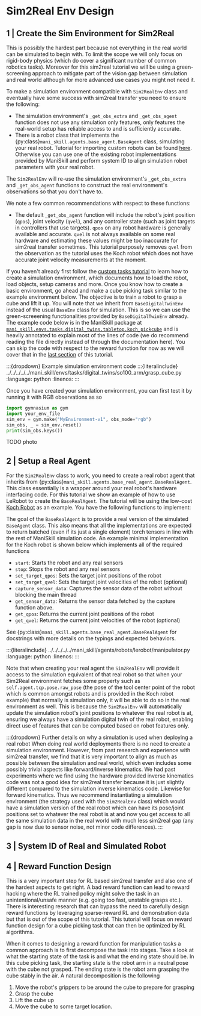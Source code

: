 # Sim2Real Env Design

## 1 | Create the Sim Environment for Sim2Real

This is possibly the hardest part because not everything in the real world can be simulated to begin with. To limit the scope we will only focus on rigid-body physics (which do cover a significant number of common robotics tasks). Moreover for this sim2real tutorial we will be using a green-screening approach to mitigate part of the vision gap between simulation and real world although for more advanced use cases you might not need it.

To make a simulation environment compatible with `Sim2RealEnv` class and eventually have some success with sim2real transfer you need to ensure the following:

- The simulation environment's `_get_obs_extra` and `_get_obs_agent` function does not use any simulation only features, only features the real-world setup has reliable access to and is sufficiently accurate.
- There is a robot class that implements the {py:class}`mani_skill.agents.base_agent.BaseAgent` class, simulating your real robot. Tutorial for importing custom robots can be found [here](./custom_robots.md). Otherwise you can use one of the existing robot implementations provided by ManiSkill and perform system ID to align simulation robot parameters with your real robot.

The `Sim2RealEnv` will re-use the simulation environment's `_get_obs_extra` and `_get_obs_agent` functions to construct the real environment's observations so that you don't have to.

We note a few common recommendations with respect to these functions:
- The default `_get_obs_agent` function will include the robot's joint position (`qpos`), joint velocity (`qvel`), and any controller state (such as joint targets in controllers that use targets). `qpos` on any robot hardware is generally available and accurate. `qvel` is not always available on some real hardware and estimating these values might be too inaccurate for sim2real transfer sometimes. This tutorial purposely removes `qvel` from the observation as the tutorial uses the Koch robot which does not have accurate joint velocity measurements at the moment.

If you haven't already first follow the [custom tasks tutorial](../custom_tasks/intro.md) to learn how to create a simulation environment, which documents how to load the robot, load objects, setup cameras and more. Once you know how to create a basic environment, go ahead and make a cube picking task similar to the example environment below. The objective is to train a robot to grasp a cube and lift it up. You will note that we inherit from `BaseDigitalTwinEnv` instead of the usual `BaseEnv` class for simulation. This is so we can use the green-screeening functionalities provided by `BaseDigitalTwinEnv` already. The example code below is in the ManiSkill package at [`mani_skill.envs.tasks.digital_twins.tabletop.koch_pickcube`](https://github.com/haosulab/ManiSkill/blob/main/mani_skill/envs/tasks/digital_twins/tabletop/koch_pickcube.py) and is heavily annotated to explain most of the lines of code (we do recommend reading the file directly instead of through the documentation here). You can skip the code with respect to the reward function for now as we will cover that in the [last section](#4--reward-function-design) of this tutorial.

:::{dropdown} Example simulation environment code
:::{literalinclude} ../../../../../mani_skill/envs/tasks/digital_twins/so100_arm/grasp_cube.py
    :language: python
    :linenos:
:::


Once you have created your simulation environment, you can first test it by running it with RGB observations as so

```python
import gymnasium as gym
import your_env_file
sim_env = gym.make("MyEnvironment-v1", obs_mode="rgb")
sim_obs, _ = sim_env.reset()
print(sim_obs.keys())
```

TODO photo



## 2 | Setup a Real Agent

For the `Sim2RealEnv` class to work, you need to create a real robot agent that inherits from {py:class}`mani_skill.agents.base_real_agent.BaseRealAgent`. This class essentially is a wrapper around your real robot's hardware interfacing code. For this tutorial we show an example of how to use LeRobot to create the `BaseRealAgent`. The tutorial will be using the low-cost [Koch Robot](https://github.com/jess-moss/koch-v1-1) as an example. You have the following functions to implement:


The goal of the `BaseRealAgent` is to provide a real version of the simulated `BaseAgent` class. This also means that all the implementations are expected to return batched (even if its just a single element) torch tensors in line with the rest of ManiSkill simulation code. An example minimal implementation for the Koch robot is shown below which implements all of the required functions

- `start`: Starts the robot and any real sensors
- `stop`: Stops the robot and any real sensors
- `set_target_qpos`: Sets the target joint positions of the robot
- `set_target_qvel`: Sets the target joint velocities of the robot (optional)
- `capture_sensor_data`: Captures the sensor data of the robot without blocking the main thread
- `get_sensor_data`: Returns the sensor data fetched by the capture function above.
- `get_qpos`: Returns the current joint positions of the robot
- `get_qvel`: Returns the current joint velocities of the robot (optional)

See {py:class}`mani_skill.agents.base_real_agent.BaseRealAgent` for docstrings with more details on the typings and expected behaviors.

:::{literalinclude} ../../../../../mani_skill/agents/robots/lerobot/manipulator.py
    :language: python
    :linenos:
:::

Note that when creating your real agent the `Sim2RealEnv` will provide it access to the simulation equivalent of that real robot so that when your Sim2Real environment fetches some property such as `self.agent.tcp.pose.raw_pose` (the pose of the tool center point of the robot which is common amongst robots and is provided in the Koch robot example) that normally is simulation only, it will be able to do so in the real environment as well. This is because the `Sim2RealEnv` will automatically update the simulation robot's joint positions to whatever the real robot is at, ensuring we always have a simulation digital twin of the real robot, enabling direct use of features that can be computed based on robot features only.

:::{dropdown} Further details on why a simulation is used when deploying a real robot
When doing real world deployments there is no need to create a simulation environment. However, from past research and experience with sim2real transfer, we find that it is very important to align as much as possible between the simulation and real world, which even includes some possibly trivial aspects like forward/inverse kinematics. We had past experiments where we find using the hardware provided inverse kinematics code was not a good idea for sim2real transfer because it is just slightly different compared to the simulation inverse kinematics code. Likewise for forward kinematics. Thus we recommend instantiating a simulation environment (the strategy used with the `Sim2RealEnv` class) which would have a simulation version of the real robot which can have its pose/joint positions set to whatever the real robot is at and now you get access to all the same simulation data in the real world with much less sim2real gap (any gap is now due to sensor noise, not minor code differences).
:::

## 3 | System ID of Real and Simulated Robot


## 4 | Reward Function Design

This is a very important step for RL based sim2real transfer and also one of the hardest aspects to get right. A bad reward function can lead to reward hacking where the RL trained policy might solve the task in an unintentional/unsafe manner (e.g. going too fast, unstable grasps etc.). There is interesting research that can bypass the need to carefully design reward functions by leveraging sparse-reward RL and demonstration data but that is out of the scope of this tutorial. This tutorial will focus on reward function design for a cube picking task that can then be optimized by RL algorithms.

When it comes to designing a reward function for manipulation tasks a common approach is to first decompose the task into stages. Take a look at what the starting state of the task is and what the ending state should be. In this cube picking task, the starting state is the robot arm in a neutral pose with the cube not grasped. The ending state is the robot arm grasping the cube stably in the air. A natural decomposition is the following

1. Move the robot's grippers to be around the cube to prepare for grasping
2. Grasp the cube
3. Lift the cube up
4. Move the cube to some target location.



